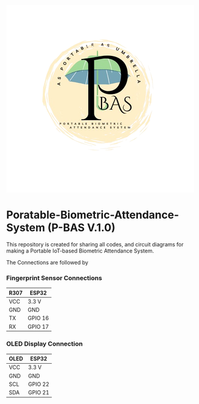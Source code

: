 ![System_logo](PBAS.png)
# Poratable-Biometric-Attendance-System (P-BAS V.1.0)
This repository is created for sharing all codes, and circuit diagrams for making a Portable IoT-based Biometric Attendance System. 

The Connections are followed by 
### Fingerprint Sensor Connections
| R307 | ESP32 |
| --- | --- |
| VCC | 3.3 V |
| GND | GND |
| TX | GPIO 16 |
| RX | GPIO 17 |
### OLED Display Connection
| OLED | ESP32 |
| --- | --- | 
| VCC | 3.3 V |
| GND | GND |
| SCL | GPIO 22 |
| SDA | GPIO 21 |
